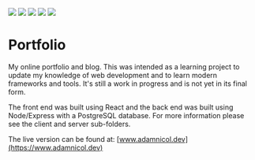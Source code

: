 ![](https://img.shields.io/github/license/adamnicol/portfolio) 
![](https://img.shields.io/github/last-commit/adamnicol/portfolio)
![](https://img.shields.io/netlify/16db5546-5cff-4d87-bf01-bafcf38273d1)
![](https://img.shields.io/github/languages/count/adamnicol/portfolio)
![](https://img.shields.io/github/languages/top/adamnicol/portfolio)

# Portfolio
My online portfolio and blog. This was intended as a learning project to update my knowledge of web development and to learn modern frameworks and tools. It's still a work in progress and is not yet in its final form. 

The front end was built using React and the back end was built using Node/Express with a PostgreSQL database. For more information please see the client and server sub-folders.

The live version can be found at: [www.adamnicol.dev](https://www.adamnicol.dev)